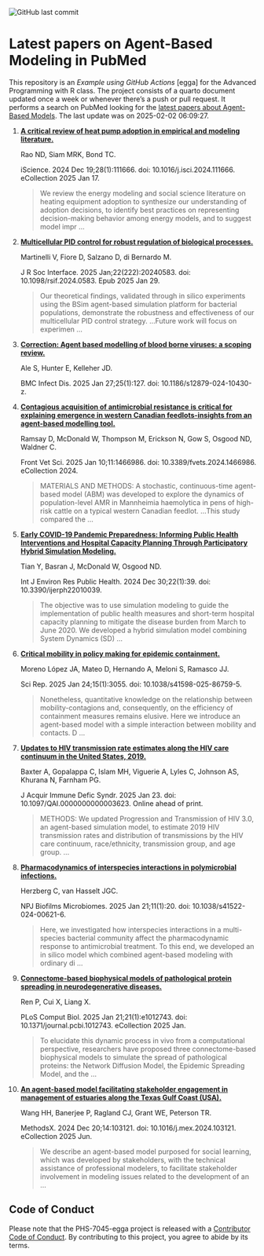 ![GitHub last
commit](https://img.shields.io/github/last-commit/UofUEpiBio/PHS-7045-egga.png)

# Latest papers on Agent-Based Modeling in PubMed

This repository is an *Example using GitHub Actions* \[egga\] for the
Advanced Programming with R class. The project consists of a quarto
document updated once a week or whenever there’s a push or pull request.
It performs a search on PubMed looking for the <a
href="https://pubmed.ncbi.nlm.nih.gov/?term=agent-based+model&amp;sort=date"
target="_blank">latest papers about Agent-Based Models</a>. The last
update was on 2025-02-02 06:09:27.

<div class="cell">

</div>

1.  [**A critical review of heat pump adoption in empirical and modeling
    literature.**](https://pubmed.ncbi.nlm.nih.gov/39886473/)

    Rao ND, Siam MRK, Bond TC.

    iScience. 2024 Dec 19;28(1):111666. doi: 10.1016/j.isci.2024.111666.
    eCollection 2025 Jan 17.

    > We review the energy modeling and social science literature on
    > heating equipment adoption to synthesize our understanding of
    > adoption decisions, to identify best practices on representing
    > decision-making behavior among energy models, and to suggest model
    > impr …

2.  [**Multicellular PID control for robust regulation of biological
    processes.**](https://pubmed.ncbi.nlm.nih.gov/39876792/)

    Martinelli V, Fiore D, Salzano D, di Bernardo M.

    J R Soc Interface. 2025 Jan;22(222):20240583. doi:
    10.1098/rsif.2024.0583. Epub 2025 Jan 29.

    > Our theoretical findings, validated through in silico experiments
    > using the BSim agent-based simulation platform for bacterial
    > populations, demonstrate the robustness and effectiveness of our
    > multicellular PID control strategy. …Future work will focus on
    > experimen …

3.  [**Correction: Agent based modelling of blood borne viruses: a
    scoping review.**](https://pubmed.ncbi.nlm.nih.gov/39871172/)

    Ale S, Hunter E, Kelleher JD.

    BMC Infect Dis. 2025 Jan 27;25(1):127. doi:
    10.1186/s12879-024-10430-z.

4.  [**Contagious acquisition of antimicrobial resistance is critical
    for explaining emergence in western Canadian feedlots-insights from
    an agent-based modelling
    tool.**](https://pubmed.ncbi.nlm.nih.gov/39867600/)

    Ramsay D, McDonald W, Thompson M, Erickson N, Gow S, Osgood ND,
    Waldner C.

    Front Vet Sci. 2025 Jan 10;11:1466986. doi:
    10.3389/fvets.2024.1466986. eCollection 2024.

    > MATERIALS AND METHODS: A stochastic, continuous-time agent-based
    > model (ABM) was developed to explore the dynamics of
    > population-level AMR in Mannheimia haemolytica in pens of
    > high-risk cattle on a typical western Canadian feedlot. …This
    > study compared the …

5.  [**Early COVID-19 Pandemic Preparedness: Informing Public Health
    Interventions and Hospital Capacity Planning Through Participatory
    Hybrid Simulation
    Modeling.**](https://pubmed.ncbi.nlm.nih.gov/39857491/)

    Tian Y, Basran J, McDonald W, Osgood ND.

    Int J Environ Res Public Health. 2024 Dec 30;22(1):39. doi:
    10.3390/ijerph22010039.

    > The objective was to use simulation modeling to guide the
    > implementation of public health measures and short-term hospital
    > capacity planning to mitigate the disease burden from March to
    > June 2020. We developed a hybrid simulation model combining System
    > Dynamics (SD) …

6.  [**Critical mobility in policy making for epidemic
    containment.**](https://pubmed.ncbi.nlm.nih.gov/39856161/)

    Moreno López JA, Mateo D, Hernando A, Meloni S, Ramasco JJ.

    Sci Rep. 2025 Jan 24;15(1):3055. doi: 10.1038/s41598-025-86759-5.

    > Nonetheless, quantitative knowledge on the relationship between
    > mobility-contagions and, consequently, on the efficiency of
    > containment measures remains elusive. Here we introduce an
    > agent-based model with a simple interaction between mobility and
    > contacts. D …

7.  [**Updates to HIV transmission rate estimates along the HIV care
    continuum in the United States,
    2019.**](https://pubmed.ncbi.nlm.nih.gov/39847445/)

    Baxter A, Gopalappa C, Islam MH, Viguerie A, Lyles C, Johnson AS,
    Khurana N, Farnham PG.

    J Acquir Immune Defic Syndr. 2025 Jan 23. doi:
    10.1097/QAI.0000000000003623. Online ahead of print.

    > METHODS: We updated Progression and Transmission of HIV 3.0, an
    > agent-based simulation model, to estimate 2019 HIV transmission
    > rates and distribution of transmissions by the HIV care continuum,
    > race/ethnicity, transmission group, and age group. …

8.  [**Pharmacodynamics of interspecies interactions in polymicrobial
    infections.**](https://pubmed.ncbi.nlm.nih.gov/39837846/)

    Herzberg C, van Hasselt JGC.

    NPJ Biofilms Microbiomes. 2025 Jan 21;11(1):20. doi:
    10.1038/s41522-024-00621-6.

    > Here, we investigated how interspecies interactions in a
    > multi-species bacterial community affect the pharmacodynamic
    > response to antimicrobial treatment. To this end, we developed an
    > in silico model which combined agent-based modeling with ordinary
    > di …

9.  [**Connectome-based biophysical models of pathological protein
    spreading in neurodegenerative
    diseases.**](https://pubmed.ncbi.nlm.nih.gov/39836660/)

    Ren P, Cui X, Liang X.

    PLoS Comput Biol. 2025 Jan 21;21(1):e1012743. doi:
    10.1371/journal.pcbi.1012743. eCollection 2025 Jan.

    > To elucidate this dynamic process in vivo from a computational
    > perspective, researchers have proposed three connectome-based
    > biophysical models to simulate the spread of pathological
    > proteins: the Network Diffusion Model, the Epidemic Spreading
    > Model, and the …

10. [**An agent-based model facilitating stakeholder engagement in
    management of estuaries along the Texas Gulf Coast
    (USA).**](https://pubmed.ncbi.nlm.nih.gov/39834678/)

    Wang HH, Banerjee P, Ragland CJ, Grant WE, Peterson TR.

    MethodsX. 2024 Dec 20;14:103121. doi: 10.1016/j.mex.2024.103121.
    eCollection 2025 Jun.

    > We describe an agent-based model purposed for social learning,
    > which was developed by stakeholders, with the technical assistance
    > of professional modelers, to facilitate stakeholder involvement in
    > modeling issues related to the development of an …

## Code of Conduct

Please note that the PHS-7045-egga project is released with a
[Contributor Code of
Conduct](https://contributor-covenant.org/version/2/1/CODE_OF_CONDUCT.html).
By contributing to this project, you agree to abide by its terms.
